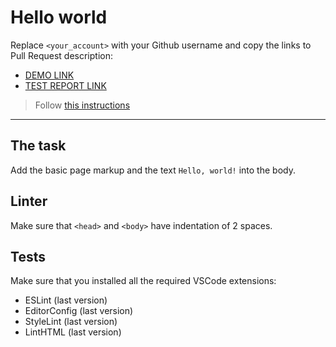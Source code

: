 # Hello world

Replace `<your_account>` with your Github username and copy the links to Pull Request description:
- [DEMO LINK](https://<mariana-sukhovych>.github.io/layout_hello-world/)
- [TEST REPORT LINK](https://<mariana-sukhovych>.github.io/layout_hello-world/report/html_report/)

> Follow [this instructions](https://mate-academy.github.io/layout_task-guideline/#how-to-solve-the-layout-tasks-on-github)
___

## The task

Add the basic page markup and the text `Hello, world!` into the body.

## Linter

Make sure that `<head>` and `<body>` have indentation of 2 spaces.

## Tests

Make sure that you installed all the required VSCode extensions:

- ESLint (last version)
- EditorConfig (last version)
- StyleLint (last version)
- LintHTML (last version)
